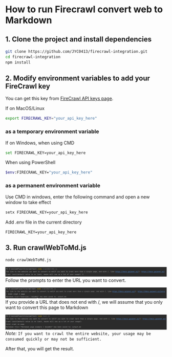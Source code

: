 # How to run Firecrawl convert web to Markdown

## 1. Clone the project and install dependencies

```bash
git clone https://github.com/JYC0413/firecrawl-integration.git
cd firecrawl-integration
npm install
```

## 2. Modify environment variables to add your FireCrawl key
You can get this key from [FireCrawl API keys page](https://www.firecrawl.dev/app/api-keys).

If on MacOS/Linux
```bash
export FIRECRAWL_KEY="your_api_key_here"
```
### as a temporary environment variable

If on Windows, when using CMD
```bash
set FIRECRAWL_KEY=your_api_key_here
```
When using PowerShell
```bash
$env:FIRECRAWL_KEY="your_api_key_here"
```

### as a permanent environment variable
Use CMD in windows, enter the following command and open a new window to take effect
```bash
setx FIRECRAWL_KEY=your_api_key_here
```
Add .env file in the current directory
```dotenv
FIRECRAWL_KEY=your_api_key_here
```


## 3. Run crawlWebToMd.js

```bash
node crawlWebToMd.js
```
![img.png](public/crawlAllWeb.png)
Follow the prompts to enter the URL you want to convert.

![img_1.png](public/scrapeSingleWeb.png)
If you provide a URL that does not end with /, we will assume that you only want to convert this page to Markdown

![img.png](public/noLimit.png)
_Note:_ `If you want to crawl the entire website, your usage may be consumed quickly or may not be sufficient.`

After that, you will get the result.